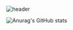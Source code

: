 ![header](https://capsule-render.vercel.app/api?type=rounded&&color=0:F8B195,50:F67280,100:a82da8&text=Welcome&animation=fadeIn&fontColor=FFFFFF)


![Anurag's GitHub stats](https://github-readme-stats.vercel.app/api?username=D-A-Z-B&show_icons=true&theme=graywhite)
